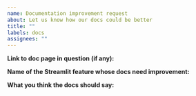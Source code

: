 ```yaml
---
name: Documentation improvement request
about: Let us know how our docs could be better
title: ""
labels: docs
assignees: ""
---
```


**Link to doc page in question (if any):**

**Name of the Streamlit feature whose docs need improvement:**

**What you think the docs should say:**
